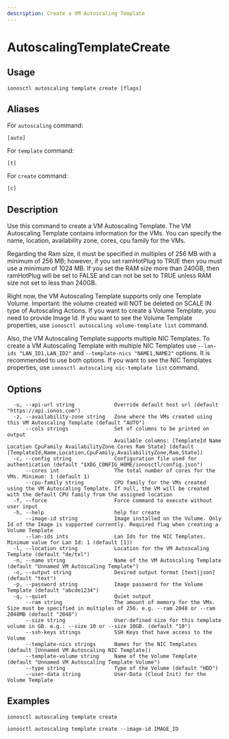 ```yaml
---
description: Create a VM Autoscaling Template
---
```


# AutoscalingTemplateCreate

## Usage

```text
ionosctl autoscaling template create [flags]
```

## Aliases

For `autoscaling` command:

```text
[auto]
```

For `template` command:

```text
[t]
```

For `create` command:

```text
[c]
```

## Description

Use this command to create a VM Autoscaling Template. The VM Autoscaling Template contains information for the VMs. You can specify the name, location, availability zone, cores, cpu family for the VMs.

Regarding the Ram size, it must be specified in multiples of 256 MB with a minimum of 256 MB; however, if you set ramHotPlug to TRUE then you must use a minimum of 1024 MB. If you set the RAM size more than 240GB, then ramHotPlug will be set to FALSE and can not be set to TRUE unless RAM size not set to less than 240GB.

Right now, the VM Autoscaling Template supports only one Template Volume. Important: the volume created will NOT be deleted on SCALE IN type of Autoscaling Actions. If you want to create a Volume Template, you need to provide Image Id. If you want to see the Volume Template properties, use `ionosctl autoscaling volume-template list` command.

Also, the VM Autoscaling Template supports multiple NIC Templates. To create a VM Autoscaling Template with multiple NIC Templates use `--lan-ids "LAN_ID1,LAN_ID2"` and `--template-nics "NAME1,NAME2"` options. It is recommended to use both options. If you want to see the NIC Templates properties, use `ionosctl autoscaling nic-template list` command.

## Options

```text
  -u, --api-url string             Override default host url (default "https://api.ionos.com")
  -z, --availability-zone string   Zone where the VMs created using this VM Autoscaling Template (default "AUTO")
      --cols strings               Set of columns to be printed on output 
                                   Available columns: [TemplateId Name Location CpuFamily AvailabilityZone Cores Ram State] (default [TemplateId,Name,Location,CpuFamily,AvailabilityZone,Ram,State])
  -c, --config string              Configuration file used for authentication (default "$XDG_CONFIG_HOME/ionosctl/config.json")
      --cores int                  The total number of cores for the VMs. Minimum: 1 (default 1)
      --cpu-family string          CPU family for the VMs created using the VM Autoscaling Template. If null, the VM will be created with the default CPU family from the assigned location
  -f, --force                      Force command to execute without user input
  -h, --help                       help for create
      --image-id string            Image installed on the Volume. Only Id of the Image is supported currently. Required flag when creating a Volume Template
      --lan-ids ints               Lan Ids for the NIC Templates. Minimum value for Lan Id: 1 (default [1])
  -l, --location string            Location for the VM Autoscaling Template (default "de/txl")
  -n, --name string                Name of the VM Autoscaling Template (default "Unnamed VM Autoscaling Template")
  -o, --output string              Desired output format [text|json] (default "text")
  -p, --password string            Image password for the Volume Template (default "abcde1234")
  -q, --quiet                      Quiet output
      --ram string                 The amount of memory for the VMs. Size must be specified in multiples of 256. e.g. --ram 2048 or --ram 2048MB (default "2048")
      --size string                User-defined size for this template volume in GB. e.g.: --size 10 or --size 10GB. (default "10")
      --ssh-keys strings           SSH Keys that have access to the Volume
      --template-nics strings      Names for the NIC Templates (default [Unnamed VM Autoscaling NIC Template])
      --template-volume string     Name of the Volume Template (default "Unnamed VM Autoscaling Template Volume")
      --type string                Type of the Volume (default "HDD")
      --user-data string           User-Data (Cloud Init) for the Volume Template
```

## Examples

```text
ionosctl autoscaling template create

ionosctl autoscaling template create --image-id IMAGE_ID
```


